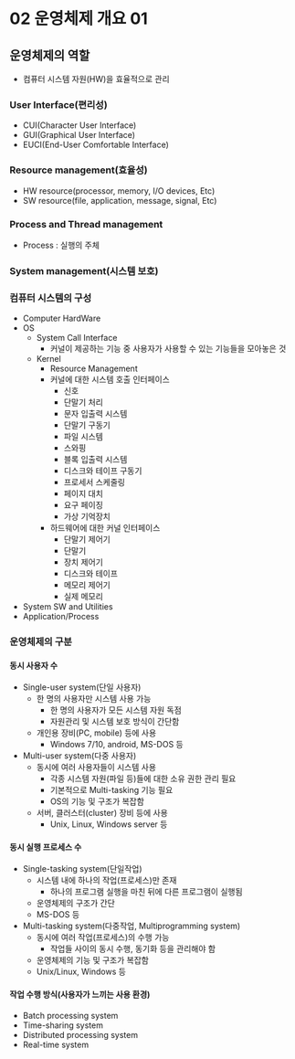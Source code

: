 # 02 운영체제 개요 01

## 운영체제의 역할

- 컴퓨터 시스템 자원(HW)을 효율적으로 관리

### User Interface(편리성)

- CUI(Character User Interface)
- GUI(Graphical User Interface)
- EUCI(End-User Comfortable Interface)



### Resource management(효율성)

- HW resource(processor, memory, I/O devices, Etc)
- SW resource(file, application, message, signal, Etc)



### Process and Thread management

- Process : 실행의 주체



### System management(시스템 보호)



### 컴퓨터 시스템의 구성

- Computer HardWare
- OS
  - System Call Interface
    - 커널이 제공하는 기능 중 사용자가 사용할 수 있는 기능들을 모아놓은 것
  - Kernel
    - Resource Management
    - 커널에 대한 시스템 호출 인터페이스
      - 신호
      - 단말기 처리
      - 문자 입출력 시스템
      - 단말기 구동기
      - 파일 시스템
      - 스와핑
      - 블록 입출력 시스템
      - 디스크와 테이프 구동기
      - 프로세서 스케줄링
      - 페이지 대치
      - 요구 페이징
      - 가상 기억장치
    - 하드웨어에 대한 커널 인터페이스
      - 단말기 제어기
      - 단말기
      - 장치 제어기
      - 디스크와 테이프
      - 메모리 제어기
      - 실제 메모리
- System SW and Utilities
- Application/Process



### 운영체제의 구분

#### 동시 사용자 수

- Single-user system(단일 사용자)
  - 한 명의 사용자만 시스템 사용 가능
    - 한 명의 사용자가 모든 시스템 자원 독점
    - 자원관리 및 시스템 보호 방식이 간단함
  - 개인용 장비(PC, mobile) 등에 사용
    - Windows 7/10, android, MS-DOS 등
- Multi-user system(다중 사용자)
  - 동시에 여러 사용자들이 시스템 사용
    - 각종 시스템 자원(파일 등)들에 대한 소유 권한 관리 필요
    - 기본적으로 Multi-tasking 기능 필요
    - OS의 기능 및 구조가 복잡함
  - 서버, 클러스터(cluster) 장비 등에 사용
    - Unix, Linux, Windows server 등

#### 동시 실행 프로세스 수

- Single-tasking system(단일작업)
  - 시스템 내에 하나의 작업(프로세스)만 존재
    - 하나의 프로그램 실행을 마친 뒤에 다른 프로그램이 실행됨
  - 운영체제의 구조가 간단
  - MS-DOS 등
- Multi-tasking system(다중작업, Multiprogramming system)
  - 동시에 여러 작업(프로세스)의 수행 가능
    - 작업들 사이의 동시 수행, 동기화 등을 관리해야 함
  - 운영체제의 기능 및 구조가 복잡함
  - Unix/Linux, Windows 등

#### 작업 수행 방식(사용자가 느끼는 사용 환경)

- Batch processing system
- Time-sharing system
- Distributed processing system
- Real-time system

